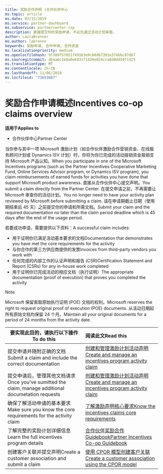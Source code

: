 ```yaml
---
title: 奖励合作声明 |合作伙伴中心
ms.topic: article
ms.date: 03/15/2019
ms.service: partner-dashboard
ms.subservice: partnercenter-csp
description: 直接提交你的奖励申请，不必先通过活动计划审查。
author: LauraBrenner
ms.author: labrenne
keywords: 奖励申请, 合作申请, 合作资金
ms.localizationpriority: medium
ms.openlocfilehash: 9f389f57051f49163e9c08d67391e374bbc87d67
ms.sourcegitcommit: dbaa6c2e8a0e6431f1420e024cca6d0dd54f1425
ms.translationtype: MT
ms.contentlocale: zh-CN
ms.lasthandoff: 11/06/2019
ms.locfileid: "73653687"
---
```

# <a name="incentives-co-op-claims-overview"></a><span data-ttu-id="f392d-104">奖励合作申请概述</span><span class="sxs-lookup"><span data-stu-id="f392d-104">Incentives co-op claims overview</span></span>

<span data-ttu-id="f392d-105">**适用于**</span><span class="sxs-lookup"><span data-stu-id="f392d-105">**Applies to**</span></span>

- <span data-ttu-id="f392d-106">合作伙伴中心</span><span class="sxs-lookup"><span data-stu-id="f392d-106">Partner Center</span></span>

<span data-ttu-id="f392d-107">当你参与其中一项 Microsoft 激励计划（如合作伙伴激励合作营销资金、在线服务顾问计划或 Dynamics ISV 计划）时，你将为你已完成的活动报销资金报销支持 Microsoft 产品认知。</span><span class="sxs-lookup"><span data-stu-id="f392d-107">When you participate in one of the Microsoft Incentives programs (such as the Partner Incentives Cooperative Marketing Fund, Online Services Advisor program, or Dynamics ISV program), you claim reimbursements of earned funds for activities you have done that support Microsoft product awareness.</span></span> <span data-ttu-id="f392d-108">直接从合作伙伴中心提交声明。</span><span class="sxs-lookup"><span data-stu-id="f392d-108">You submit a claim directly from the Partner Center.</span></span> <span data-ttu-id="f392d-109">在提交申请之前，不再需要让 Microsoft 审查你的活动计划。</span><span class="sxs-lookup"><span data-stu-id="f392d-109">You no longer need to have your activity plan reviewed by Microsoft before submitting a claim.</span></span> <span data-ttu-id="f392d-110">请在申请期截止日期（使用期结束后 45 天）之前提交你的申请和所需文档。</span><span class="sxs-lookup"><span data-stu-id="f392d-110">Submit your claim and the required documentation no later than the claim period deadline which is 45 days after the end of the usage period.</span></span> 

<span data-ttu-id="f392d-111">若要成功申请，需要提供以下资料：</span><span class="sxs-lookup"><span data-stu-id="f392d-111">A successful claim includes:</span></span>

- <span data-ttu-id="f392d-112">用于证明你已满足活动基本要求的文档</span><span class="sxs-lookup"><span data-stu-id="f392d-112">Documentation that demonstrates you have met the core requirements for the activity</span></span>
- <span data-ttu-id="f392d-113">与你合作的第三方供应商提供的发票</span><span class="sxs-lookup"><span data-stu-id="f392d-113">Invoices from third-party vendors you work with</span></span>
- <span data-ttu-id="f392d-114">任何完成的内部工作的认证声明和报告 (CSR)</span><span class="sxs-lookup"><span data-stu-id="f392d-114">Certification Statement and Report (CSRs) for any in-house work completed</span></span>
- <span data-ttu-id="f392d-115">用于证明你已完成活动的相应文档（执行证明）</span><span class="sxs-lookup"><span data-stu-id="f392d-115">The appropriate documentation (proof of execution) that proves you completed the activity</span></span> 

>[!NOTE]
><span data-ttu-id="f392d-116">Microsoft 保留索取原始执行证明 (POE) 文档的权利。</span><span class="sxs-lookup"><span data-stu-id="f392d-116">Microsoft reserves the right to request original proof of execution (POE) documents.</span></span> <span data-ttu-id="f392d-117">从活动日期起所有原始文档均保留 24 个月。</span><span class="sxs-lookup"><span data-stu-id="f392d-117">Maintain all your original documents for a period of 24 months from the activity date.</span></span> 

|<span data-ttu-id="f392d-118">**要实现此目的，请执行以下操作**</span><span class="sxs-lookup"><span data-stu-id="f392d-118">**To do this**</span></span>   |<span data-ttu-id="f392d-119">**阅读此文**</span><span class="sxs-lookup"><span data-stu-id="f392d-119">**Read this**</span></span>   |
|-----------------|:--------------------------------------|
|<span data-ttu-id="f392d-120">提交申请并随附正确的文档</span><span class="sxs-lookup"><span data-stu-id="f392d-120">Submit a claim and include the correct documentation</span></span>|[<span data-ttu-id="f392d-121">创建和管理激励计划活动声明</span><span class="sxs-lookup"><span data-stu-id="f392d-121">Create and manage an incentives program activity claim</span></span>](create-incentives-claims.md)|
|<span data-ttu-id="f392d-122">提交申请后，管理其他文档请求</span><span class="sxs-lookup"><span data-stu-id="f392d-122">Once you've sumitted the claim, manage additional documetation requests</span></span>|[<span data-ttu-id="f392d-123">创建和管理激励计划活动声明</span><span class="sxs-lookup"><span data-stu-id="f392d-123">Create and manage an incentives program activity claim</span></span>](create-incentives-claims.md)  |
|<span data-ttu-id="f392d-124">确保了解活动申请的基本要求</span><span class="sxs-lookup"><span data-stu-id="f392d-124">Make sure you know the core requirements for the activity claim</span></span>|[<span data-ttu-id="f392d-125">了解激励声明核心要求</span><span class="sxs-lookup"><span data-stu-id="f392d-125">Know the incentives claims core requirements</span></span>](core-requirements.md)   |
|<span data-ttu-id="f392d-126">了解完整的奖励计划详细信息</span><span class="sxs-lookup"><span data-stu-id="f392d-126">Learn the full incentives program details</span></span>|[<span data-ttu-id="f392d-127">合作伙伴奖励合作 Guidebook</span><span class="sxs-lookup"><span data-stu-id="f392d-127">Partner Incentives Co-op Guidebook</span></span>](https://assets.microsoft.com/coop-guidebook.pdf)
|<span data-ttu-id="f392d-128">创建客户关联并提交声明</span><span class="sxs-lookup"><span data-stu-id="f392d-128">Create a customer association and submit a claim</span></span> |[<span data-ttu-id="f392d-129">使用 CPOR 模型创建客户关联</span><span class="sxs-lookup"><span data-stu-id="f392d-129">Create a customer association using the CPOR model</span></span>](submit-osa-claim.md)|
                                                                                 
                                   
